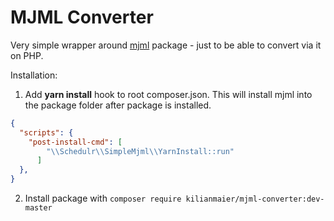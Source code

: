 # MJML Converter

Very simple wrapper around [mjml](https://www.npmjs.com/package/mjml) package - just to be 
able to convert via it on PHP. 

Installation:
1. Add **yarn install** hook to root composer.json. This will install mjml into the package folder after package is installed.
```json
{
  "scripts": {
    "post-install-cmd": [
        "\\Schedulr\\SimpleMjml\\YarnInstall::run"
      ]
  },
}
```
2. Install package with `composer require kilianmaier/mjml-converter:dev-master`
